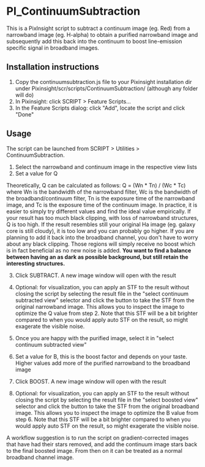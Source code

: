 # PI_ContinuumSubtraction
This is a PixInsight script to subtract a continuum image (eg. Red) from a narrowband image (eg. H-alpha) to obtain a purified narrowband image and subsequently add this back into the continuum to boost line-emission specific signal in broadband images.

## Installation instructions
1. Copy the continuumsubtraction.js file to your Pixinsight installation dir under Pixinsight/scr/scripts/ContinuumSubtraction/ (although any folder will do)
2. In Pixinsight: click SCRIPT > Feature Scripts...
3. In the Feature Scripts dialog: click "Add", locate the script and click "Done"

## Usage
The script can be launched from SCRIPT > Utilities > ContinuumSubtraction.

1. Select the narrowband and continuum image in the respective view lists
2. Set a value for Q

Theoretically, Q can be calculated as follows:
Q = (Wn * Tn) / (Wc * Tc) where Wn is the bandwidth of the narrowband filter, Wc is the bandwidth of the broadband/continuum filter, Tn is the exposure time of the narrowband image, and Tc is the exposure time of the continuum image.
In practice, it is easier to simply try different values and find the ideal value empirically. If your result has too much black clipping, with loss of narrowband structures, Q is too high. If the result resembles still your original Ha image (eg. galaxy core is still cloudy), it is too low and you can probably go higher. If you are planning to add it back into the broadband channel, you don't have to worry about any black clipping. Those regions will simply receive no boost which is in fact beneficial as no new noise is added. **You want to find a balance between having an as dark as possible background, but still retain the interesting structures.**

3. Click SUBTRACT. A new image window will open with the result
4. Optional: for visualization, you can apply an STF to the result without closing the script by selecting the result file in the "select continuum subtracted view" selector and click the button to take the STF from the original narrowband image. This allows you to inspect the image to optimize the Q value from step 2. Note that this STF will be a bit brighter compared to when you would apply auto STF on the result, so might exagerate the visible noise.

5. Once you are happy with the purified image, select it in "select continuum subtracted view"
6. Set a value for B, this is the boost factor and depends on your taste. Higher values add more of the purified narrowband to the broadband image
7. Click BOOST. A new image window will open with the result

8. Optional: for visualization, you can apply an STF to the result without closing the script by selecting the result file in the "select boosted view" selector and click the button to take the STF from the original broadband image. This allows you to inspect the image to optimize the B value from step 6. Note that this STF will be a bit brighter compared to when you would apply auto STF on the result, so might exagerate the visible noise.

A workflow suggestion is to run the script on gradient-corrected images that have had their stars removed, and add the continuum image stars back to the final boosted image. From then on it can be treated as a normal broadband channel image.

